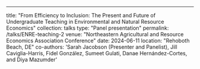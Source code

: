 ---
title: "From Efficiency to Inclusion: The Present and Future of Undergraduate Teaching in Environmental and Natural Resource Economics"
collection: talks
type: "Panel presentation"
permalink: /talks/ENRE-teaching-2
venue: "Northeastern Agricultural and Resource Economics Association Conference"
date: 2024-06-11
location: "Rehoboth Beach, DE"
co-authors: 'Sarah Jacobson (Presenter and Panelist), Jill Caviglia-Harris, Fidel González, Sumeet Gulati, Danae Hernández-Cortes, and Diya Mazumder'

